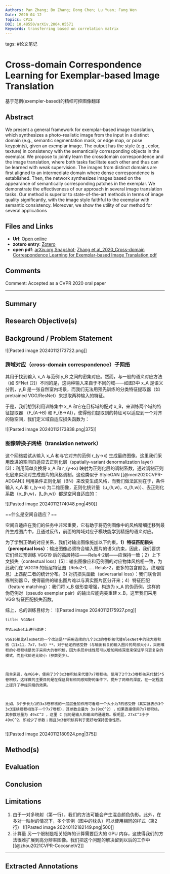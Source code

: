 ```yaml
---
Authors: Pan Zhang; Bo Zhang; Dong Chen; Lu Yuan; Fang Wen
Date: 2020-04-12
Topics: CPIS
DOI: 10.48550/arXiv.2004.05571
Keywords: transferring based on correlation matrix
---
```

tags: #论文笔记 

# Cross-domain Correspondence Learning for Exemplar-based Image Translation

基于范例(exempler-based)的精细可控图像翻译


## Abstract
We present a general framework for exemplar-based image translation, which synthesizes a photo-realistic image from the input in a distinct domain (e.g., semantic segmentation mask, or edge map, or pose keypoints), given an exemplar image. The output has the style (e.g., color, texture) in consistency with the semantically corresponding objects in the exemplar. We propose to jointly learn the crossdomain correspondence and the image translation, where both tasks facilitate each other and thus can be learned with weak supervision. The images from distinct domains are first aligned to an intermediate domain where dense correspondence is established. Then, the network synthesizes images based on the appearance of semantically corresponding patches in the exemplar. We demonstrate the effectiveness of our approach in several image translation tasks. Our method is superior to state-of-the-art methods in terms of image quality significantly, with the image style faithful to the exemplar with semantic consistency. Moreover, we show the utility of our method for several applications

## Files and Links
- **Url**: [Open online](http://arxiv.org/abs/2004.05571)
- **zotero entry**: [Zotero](zotero://select/library/items/7UAQ3FTA)
- **open pdf**: [arXiv.org Snapshot](zotero://open-pdf/library/items/ZGQUKUVJ); [Zhang et al_2020_Cross-domain Correspondence Learning for Exemplar-based Image Translation.pdf](zotero://open-pdf/library/items/66H2WDLW)

## Comments
Comment: Accepted as a CVPR 2020 oral paper

---

## Summary

  
## Research Objective(s)


## Background / Problem Statement
![[Pasted image 20240112173722.png]]

### 跨域对应（cross-domain correspondence）子网络

其用于找到输入 x_A 与范例 y_B 之间的密集对应。然而，与一般的语义对应方法（如 SFNet [2]）不同的是，这两种输入来自于不同的域——如图3中 x_A 是语义分割，y_B 是一张自然室内场景，而我们无法用预先训练的分类特征提取器（如 pretrained VGG/ResNet）来提取两种输入的特征。

于是，我们想到利用训练集中 x_A 和它在目标域的配对 x_B，来训练两个域的特征提取器 （F_(A→B) 和 F_(B→A)），使得他们提取到的特征可以适应到一个对齐的隐空间，我们定义域自适应损失函数为：

![[Pasted image 20240112173838.png|375]]




### 图像转换子网络（translation network）

这个网络尝试从输入 x_A 和与它对齐的范例 r_(y→x) 生成最终图像。这里我们采用改进的空间自适应去正则化层（spatially-variant denormalization layer）[3]：利用简单变换将 x_A 和 r_(y→x) 映射为正则化层的调制系数，通过调制正则化层来实现对生成图片的风格调制。这也类似于 StyleGAN [[@men2020CVPR-ADGAN]] 利用条件正则化层（BN）来改变生成风格，而我们做法区别在于，条件输入 x_A 和 r_(y→x) 为二维图像，正则化统计量（μ_(h,w)，σ_(h,w)）、去正则化系数（α_(h,w)，β_(h,w)）都是空间自适应的：

![[Pasted image 20240112174048.png|450]]



==什么是空间自适应？==

空间自适应在我们的任务中非常重要，它有助于将范例图像中的风格精细迁移到最终生成图片中，且通过反传，前面的跨域对应子模块能学到精细的语义对应。


为了学到正确的对应关系，我们对输出图像施加以下约束。**1）特征匹配损失（perceptual loss）**：输出图像必须符合输入图片的语义约束，因此，我们要求它们经过预训练 VGG19 后的高层特征——Relu4-2层——应保持一致；2）上下文损失（contextual loss）[5]：输出图像应和范例图的对应物体风格相一致，为此我们在 VGG19 的低层特征图（Relu2-1, …. Relu5-2，更多的包含颜色，纹理信息）上匹配二者的统计分布。3) 对抗损失函数（adversarial loss）：我们联合训练判别器 D，使得最终的输出图片难以与真实图片区分开来；4）特征匹配（feature matching）：我们将 x_B 做形变增强，构造为 x_A 的伪范例，这样的伪范例对（pseudo exemplar pair）的输出应能完美重建 x_B，这里我们采用 VGG 特征匹配损失函数。

综上，总的训练目标为：
![[Pasted image 20240112175927.png]]


```ad-note
title: VGGNet

在ALexNet上进行改进：

VGG16相比AlexNet的一个改进是**采用连续的几个3x3的卷积核代替AlexNet中的较大卷积核（11x11，7x7，5x5）**。对于给定的感受野（与输出有关的输入图片的局部大小），采用堆积的小卷积核是优于采用大的卷积核，因为多层非线性层可以增加网络深度来保证学习更复杂的模式，而且代价还比较小（参数更少）。

  

简单来说，在VGG中，使用了3个3x3卷积核来代替7x7卷积核，使用了2个3x3卷积核来代替5*5卷积核，这样做的主要目的是在保证具有相同感知野的条件下，提升了网络的深度，在一定程度上提升了神经网络的效果。

  

比如，3个步长为1的3x3卷积核的一层层叠加作用可看成一个大小为7的感受野（其实就表示3个3x3连续卷积相当于一个7x7卷积），其参数总量为 3x(9xC^2) ，如果直接使用7x7卷积核，其参数总量为 49xC^2 ，这里 C 指的是输入和输出的通道数。很明显，27xC^2小于49xC^2，即减少了参数；而且3x3卷积核有利于更好地保持图像性质。


```

![[Pasted image 20240112180924.png|375]]







## Method(s)


## Evaluation


## Conclusion


## Limitations

1. 由于一对多映射（第一行），我们的方法可能会产生混合颜色伪影。此外，在多对一映射的情况下，多个实例（图中的枕头）可以使用相同的样式（第2行）
![[Pasted image 20240112182149.png|500]]
2. 计算量
   另一个限制是相关矩阵的计算需要巨大的 GPU 内存，这使得我们的方法很难扩展到高分辨率图像。我们把这个问题的解决留到以后的工作中 [[@zhou2021CVPR-CocosnetV2]]



----

## Extracted Annotations

